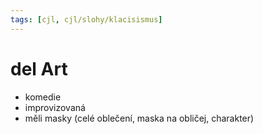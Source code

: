 ```yaml
---
tags: [cjl, cjl/slohy/klacisismus]
---
```

# del Art
- komedie
- improvizovaná
- měli masky (celé oblečení, maska na obličej, charakter)